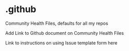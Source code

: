 # .github

Community Health Files, defaults for all my repos

Add Link to Github document on Community Health Files

Link to instructions on using Issue template form here


